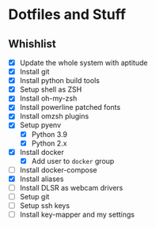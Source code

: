 # Dotfiles and Stuff

## Whishlist

* [x] Update the whole system with aptitude
* [x] Install git
* [x] Install python build tools
* [x] Setup shell as ZSH
* [x] Install oh-my-zsh
* [x] Install powerline patched fonts
* [x] Install omzsh plugins
* [x] Setup pyenv
  * [x] Python 3.9
  * [x] Python 2.x
* [x] Install docker
  * [x] Add user to `docker` group
* [ ] Install docker-compose
* [x] Install aliases
* [ ] Install DLSR as webcam drivers
* [ ] Setup git
* [ ] Setup ssh keys
* [ ] Install key-mapper and my settings

